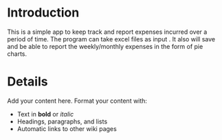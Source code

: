 # Introduction #

This is a simple app to keep track and report expenses incurred over a period of time. The program can take excel files as input . It also will save and be able to report the weekly/monthly expenses in the form of pie charts.


# Details #

Add your content here.  Format your content with:
  * Text in **bold** or _italic_
  * Headings, paragraphs, and lists
  * Automatic links to other wiki pages